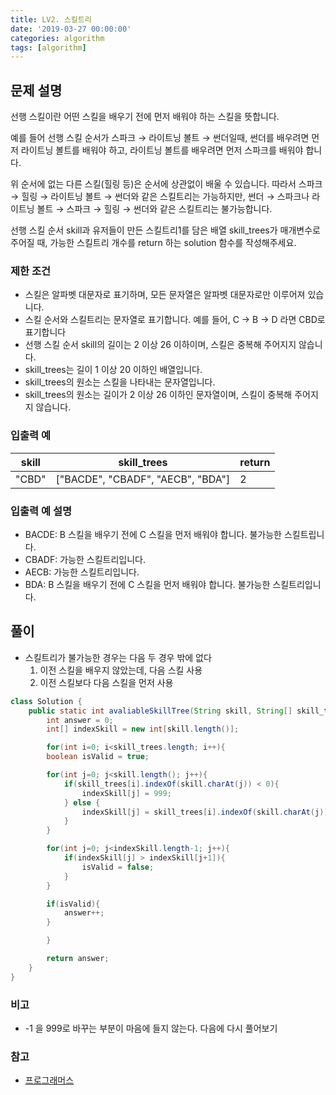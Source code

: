 ```yaml
---
title: LV2. 스킬트리
date: '2019-03-27 00:00:00'
categories: algorithm
tags: [algorithm]
---
```


## 문제 설명

선행 스킬이란 어떤 스킬을 배우기 전에 먼저 배워야 하는 스킬을 뜻합니다.

예를 들어 선행 스킬 순서가 스파크 → 라이트닝 볼트 → 썬더일때, 썬더를 배우려면 먼저 라이트닝 볼트를 배워야 하고, 라이트닝 볼트를 배우려면 먼저 스파크를 배워야 합니다.

위 순서에 없는 다른 스킬(힐링 등)은 순서에 상관없이 배울 수 있습니다. 따라서 스파크 → 힐링 → 라이트닝 볼트 → 썬더와 같은 스킬트리는 가능하지만, 썬더 → 스파크나 라이트닝 볼트 → 스파크 → 힐링 → 썬더와 같은 스킬트리는 불가능합니다.

선행 스킬 순서 skill과 유저들이 만든 스킬트리1를 담은 배열 skill_trees가 매개변수로 주어질 때, 가능한 스킬트리 개수를 return 하는 solution 함수를 작성해주세요.

### 제한 조건

* 스킬은 알파벳 대문자로 표기하며, 모든 문자열은 알파벳 대문자로만 이루어져 있습니다.
* 스킬 순서와 스킬트리는 문자열로 표기합니다.
예를 들어, C → B → D 라면 CBD로 표기합니다
* 선행 스킬 순서 skill의 길이는 2 이상 26 이하이며, 스킬은 중복해 주어지지 않습니다.
* skill_trees는 길이 1 이상 20 이하인 배열입니다.
* skill_trees의 원소는 스킬을 나타내는 문자열입니다.
* skill_trees의 원소는 길이가 2 이상 26 이하인 문자열이며, 스킬이 중복해 주어지지 않습니다.

### 입출력 예

skill | skill_trees | return
--- | --- | ---
"CBD" | ["BACDE", "CBADF", "AECB", "BDA"] | 2

### 입출력 예 설명

* BACDE: B 스킬을 배우기 전에 C 스킬을 먼저 배워야 합니다. 불가능한 스킬트립니다.
* CBADF: 가능한 스킬트리입니다.
* AECB: 가능한 스킬트리입니다.
* BDA: B 스킬을 배우기 전에 C 스킬을 먼저 배워야 합니다. 불가능한 스킬트리입니다.

## 풀이

* 스킬트리가 불가능한 경우는 다음 두 경우 밖에 없다
	1. 이전 스킬을 배우지 않았는데, 다음 스킬 사용
	1. 이전 스킬보다 다음 스킬을 먼저 사용

```java
class Solution {
	public static int avaliableSkillTree(String skill, String[] skill_trees){
		int answer = 0;
		int[] indexSkill = new int[skill.length()];

		for(int i=0; i<skill_trees.length; i++){
		boolean isValid = true;

		for(int j=0; j<skill.length(); j++){
			if(skill_trees[i].indexOf(skill.charAt(j)) < 0){
				indexSkill[j] = 999;
			} else {
				indexSkill[j] = skill_trees[i].indexOf(skill.charAt(j));
			}
		}

		for(int j=0; j<indexSkill.length-1; j++){
			if(indexSkill[j] > indexSkill[j+1]){
				isValid = false;
			}
		}

		if(isValid){
			answer++;
		}

		}

		return answer;
	}
}
```

### 비고

* -1 을 999로 바꾸는 부분이 마음에 들지 않는다. 다음에 다시 풀어보기

### 참고

* <a href="https://programmers.co.kr/learn/courses/30/lessons/49993/solution_groups?language=java" target="_blank">프로그래머스</a>
